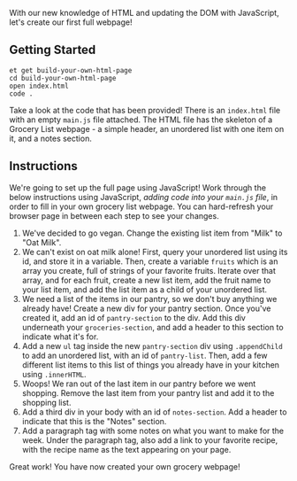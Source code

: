 With our new knowledge of HTML and updating the DOM with JavaScript, let's create our first full webpage!

## Getting Started

```no-highlight
et get build-your-own-html-page
cd build-your-own-html-page
open index.html
code .
```

Take a look at the code that has been provided! There is an `index.html` file with an empty `main.js` file attached. The HTML file has the skeleton of a Grocery List webpage - a simple header, an unordered list with one item on it, and a notes section.

## Instructions

We're going to set up the full page using JavaScript! Work through the below instructions using JavaScript, _adding code into your `main.js` file_, in order to fill in your own grocery list webpage. You can hard-refresh your browser page in between each step to see your changes.

1. We've decided to go vegan. Change the existing list item from "Milk" to "Oat Milk".
2. We can't exist on oat milk alone! First, query your unordered list using its id, and store it in a variable. Then, create a variable `fruits` which is an array you create, full of strings of your favorite fruits. Iterate over that array, and for each fruit, create a new list item, add the fruit name to your list item, and add the list item as a child of your unordered list.
3. We need a list of the items in our pantry, so we don't buy anything we already have! Create a new div for your pantry section. Once you've created it, add an id of `pantry-section` to the div. Add this div underneath your `groceries-section`, and add a header to this section to indicate what it's for.
4. Add a new `ul` tag inside the new `pantry-section` div using `.appendChild` to add an unordered list, with an id of `pantry-list`. Then, add a few different list items to this list of things you already have in your kitchen using `.innerHTML`.
5. Woops! We ran out of the last item in our pantry before we went shopping. Remove the last item from your pantry list and add it to the shopping list.
6. Add a third div in your body with an id of `notes-section`. Add a header to indicate that this is the "Notes" section.
7. Add a paragraph tag with some notes on what you want to make for the week. Under the paragraph tag, also add a link to your favorite recipe, with the recipe name as the text appearing on your page.

Great work! You have now created your own grocery webpage!
